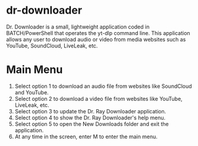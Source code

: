 # dr-downloader

Dr. Downloader is a small, lightweight application coded in BATCH/PowerShell that operates the yt-dlp command line. This application allows any user to download audio or video from media websites such as YouTube, SoundCloud, LiveLeak, etc. 

# Main Menu

1. Select option 1 to download an audio file from websites like SoundCloud and YouTube.
2. Select option 2 to download a video file from websites like YouTube, LiveLeak, etc.
3. Select option 3 to update the Dr. Ray Downloader application.
5. Select option 4 to show the Dr. Ray Downloader's help menu.
6. Select option 5 to open the New Downloads folder and exit the application.
7. At any time in the screen, enter M to enter the main menu.
